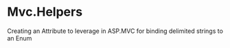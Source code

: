# Mvc.Helpers
Creating an Attribute to leverage in ASP.MVC for binding delimited strings to an Enum 
